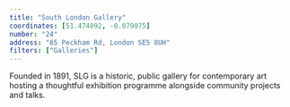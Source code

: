 ```yaml
---
title: "South London Gallery"
coordinates: [51.474092, -0.079075]
number: "24"
address: "65 Peckham Rd, London SE5 8UH"
filters: ["Galleries"]
---
```


Founded in 1891, SLG is a historic, public gallery for contemporary art hosting a thoughtful exhibition programme alongside community projects and talks.
